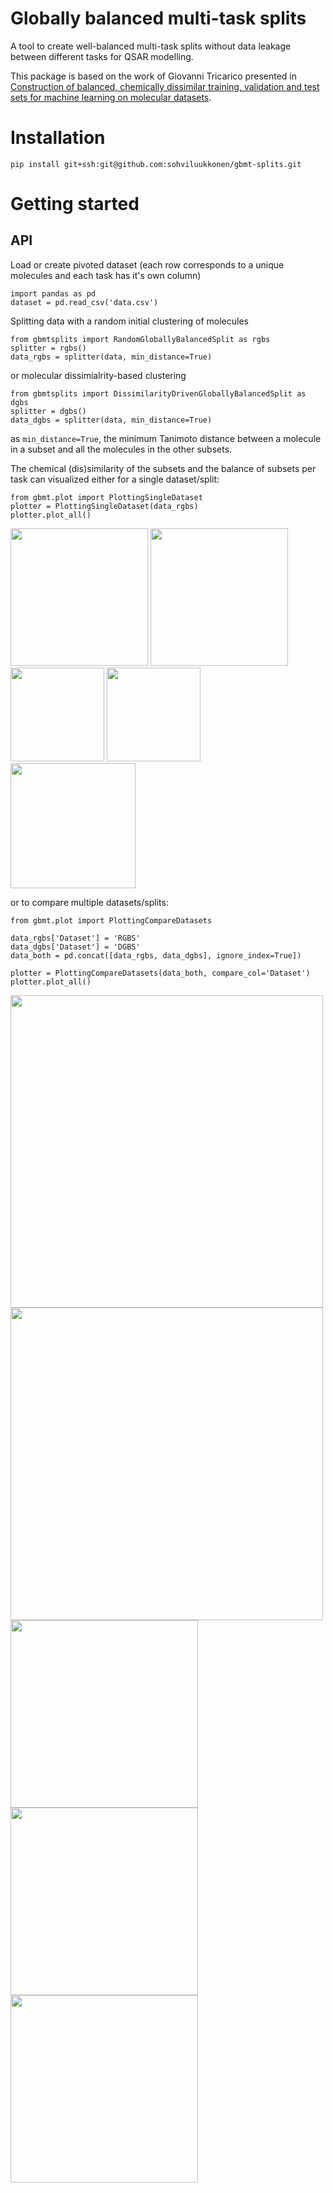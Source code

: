 # Globally balanced multi-task splits

A tool to create well-balanced multi-task splits without data leakage between different tasks for QSAR modelling.

This package is based on the work of Giovanni Tricarico presented in [Construction of balanced, chemically dissimilar training, validation and test sets for machine learning on molecular datasets](https://chemrxiv.org/engage/chemrxiv/article-details/6253d85d88636ca19c0de92d). 

# Installation

```
pip install git+ssh:git@github.com:sohviluukkonen/gbmt-splits.git 
```

# Getting started
## API

Load or create pivoted dataset (each row corresponds to a unique molecules and each task has it's own column)
```
import pandas as pd
dataset = pd.read_csv('data.csv')
```

Splitting data with a random initial clustering of molecules
```
from gbmtsplits import RandomGloballyBalancedSplit as rgbs
splitter = rgbs()
data_rgbs = splitter(data, min_distance=True)
```

or molecular dissimialrity-based clustering
```
from gbmtsplits import DissimilarityDrivenGloballyBalancedSplit as dgbs
splitter = dgbs()
data_dgbs = splitter(data, min_distance=True)
```
as `min_distance=True`, the minimum Tanimoto distance between a molecule in a subset and all the molecules in the other subsets.

The chemical (dis)similarity of the subsets and the balance of subsets per task can visualized either for a single dataset/split:
```
from gbmt.plot import PlottingSingleDataset
plotter = PlottingSingleDataset(data_rgbs)
plotter.plot_all()
```
<p float="left">
  <img src="https://user-images.githubusercontent.com/25030163/219752130-01e16b4a-e056-4136-9b88-44a6e5e26385.png" width="220"> 
  <img src="https://user-images.githubusercontent.com/25030163/219752240-90bb5df9-e8db-4c3a-9a47-0d3e1f130acb.png" width="220"> 
  <img src="https://user-images.githubusercontent.com/25030163/220315575-f9c12fb6-0ff9-4cf7-aa93-f218be36cd97.png" width="150"> 
  <img src="https://user-images.githubusercontent.com/25030163/220315711-6ddb8470-c966-47a6-85ba-cae036f59b1f.png" width="150"> 
  <img src="https://user-images.githubusercontent.com/25030163/219752297-7b952b1e-ad4e-485f-b786-f8a6087e084c.png" width="200"> 
</p>

or to compare multiple datasets/splits:
```
from gbmt.plot import PlottingCompareDatasets

data_rgbs['Dataset'] = 'RGBS'
data_dgbs['Dataset'] = 'DGBS'
data_both = pd.concat([data_rgbs, data_dgbs], ignore_index=True])

plotter = PlottingCompareDatasets(data_both, compare_col='Dataset')
plotter.plot_all()
```
<p float="left">
  <img src="https://user-images.githubusercontent.com/25030163/219757615-d64b869d-dc19-4506-a3da-b23658009677.png" width="500"> 
  <img src="https://user-images.githubusercontent.com/25030163/219757669-f298712e-8409-41bc-8722-5df3e829f1de.png" width="500"> 
  <img src="https://user-images.githubusercontent.com/25030163/219757718-51dd6b3a-b5cd-40fb-b525-427762833258.png" width="300"> 
  <img src="https://user-images.githubusercontent.com/25030163/220318196-2016ba5a-b641-414f-b11a-afff9be2edfe.png" width="300"> 
  <img src="https://user-images.githubusercontent.com/25030163/219757781-e41b68f0-f1f8-4eac-9d13-88e2b42010e4.png" width="300"> 
</p>
